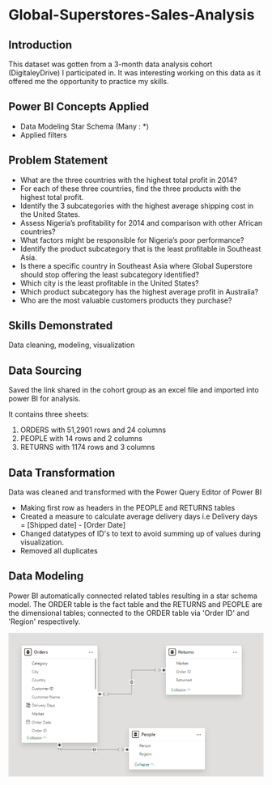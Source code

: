 # Global-Superstores-Sales-Analysis


## Introduction
This dataset was gotten from a 3-month data analysis cohort (DigitaleyDrive) I participated in. It was interesting working on this data as it offered me the opportunity to practice my skills.

## Power BI Concepts Applied
- Data Modeling Star Schema (Many : *)
- Applied filters

## Problem Statement
- What are the three countries with the highest total profit in 2014?
- For each of these three countries, find the three products with the highest total profit.
- Identify the 3 subcategories with the highest average shipping cost in the United States.
- Assess Nigeria’s profitability for 2014 and comparison with other African countries?
- What factors might be responsible for Nigeria’s poor performance?
- Identify the product subcategory that is the least profitable in Southeast Asia.
- Is there a specific country in Southeast Asia where Global Superstore should stop offering the least subcategory identified?
- Which city is the least profitable in the United States?
- Which product subcategory has the highest average profit in Australia?
- Who are the most valuable customers products they purchase?

## Skills Demonstrated

Data cleaning, modeling, visualization

## Data Sourcing
Saved the link shared in the cohort group as an excel file and imported into power BI for analysis.

It contains three sheets:

1. ORDERS with 51,2901 rows and 24 columns
2. PEOPLE with 14 rows and 2 columns
3. RETURNS with 1174 rows and 3 columns

## Data Transformation
Data was cleaned and transformed with the Power Query Editor of Power BI 

- Making first row as headers in the PEOPLE and RETURNS tables
- Created a measure to calculate average delivery days i.e Delivery days = [Shipped date] - [Order Date]
- Changed datatypes of ID's to text to avoid summing up of values during visualization.
- Removed all duplicates

## Data Modeling
Power BI automatically connected related tables resulting in a star schema model. The ORDER table is the fact table and the RETURNS and PEOPLE are the dimensional tables; connected to the ORDER table via 'Order ID' and 'Region' respectively.

![](GSA_model.png)


